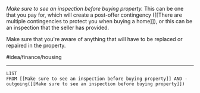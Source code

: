 *Make sure to see an inspection before buying property.* This can be one that you pay for, which will create a post-offer contingency ([[There are multiple contingencies to protect you when buying a home]]), or this can be an inspection that the seller has provided.

Make sure that you're aware of anything that will have to be replaced or repaired in the property. 

#idea/finance/housing 

---
```dataview
LIST
FROM [[Make sure to see an inspection before buying property]] AND -outgoing([[Make sure to see an inspection before buying property]])
```